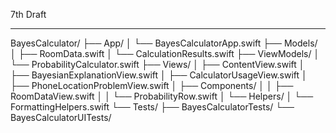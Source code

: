 7th Draft

- - - -


BayesCalculator/
├── App/
│   └── BayesCalculatorApp.swift
├── Models/
│   ├── RoomData.swift
│   └── CalculationResults.swift
├── ViewModels/
│   └── ProbabilityCalculator.swift
├── Views/
│   ├── ContentView.swift
│   ├── BayesianExplanationView.swift
│   ├── CalculatorUsageView.swift
│   ├── PhoneLocationProblemView.swift
│   ├── Components/
│   │   ├── RoomDataView.swift
│   │   └── ProbabilityRow.swift
│   └── Helpers/
│       └── FormattingHelpers.swift
└── Tests/
    ├── BayesCalculatorTests/
    └── BayesCalculatorUITests/


